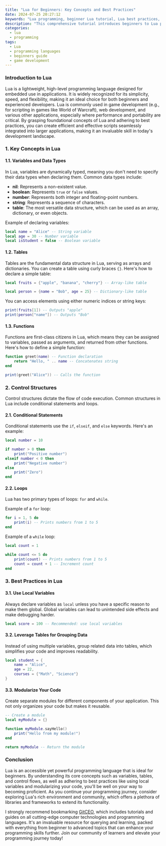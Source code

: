 ```yaml
---
title: "Lua for Beginners: Key Concepts and Best Practices"
date: 2024-07-25 20:27:12
keywords: "Lua programming, beginner Lua tutorial, Lua best practices, learn Lua, Lua concepts"
description: "This comprehensive tutorial introduces beginners to Lua programming by exploring key concepts and best practices. Lua is a lightweight high-level programming language known for its simplicity and flexibility, making it an excellent choice for scripting, game development, and embedded systems. In this article, we cover fundamental elements such as tables, functions, and control structures, providing clear examples and step-by-step guidance. We also discuss common pitfalls and best practices to help new Lua programmers avoid mistakes and write efficient, maintainable code. Whether you're interested in game development, scripting, or just starting with programming, this guide offers invaluable insights into mastering Lua."
categories:
  - lua
  - programming
tags:
  - Lua
  - programming languages
  - beginners guide
  - game development
---
```


### Introduction to Lua

Lua is a lightweight, high-level programming language designed for embedded use in applications. It is widely recognized for its simplicity, speed, and flexibility, making it an ideal choice for both beginners and experienced developers. Lua is commonly used in game development (e.g., for scripting in games like World of Warcraft), web development, and various other applications, especially where performance and portability are critical. By grasping foundational concepts of Lua and adhering to best practices, you can create efficient and effective scripts seamlessly integrated into larger applications, making it an invaluable skill in today's development landscape. 

<!-- more -->

### 1. Key Concepts in Lua

#### 1.1. Variables and Data Types

In Lua, variables are dynamically typed, meaning you don't need to specify their data types when declaring them. Common data types include:

- **nil**: Represents a non-existent value.
- **boolean**: Represents `true` or `false` values.
- **number**: Represents both integer and floating-point numbers.
- **string**: Represents a sequence of characters.
- **table**: The most versatile data structure, which can be used as an array, dictionary, or even objects.

Example of declaring variables:

```lua
local name = "Alice" -- String variable
local age = 30 -- Number variable
local isStudent = false -- Boolean variable
```

#### 1.2. Tables

Tables are the fundamental data structure in Lua, serving as arrays and dictionaries. You can create a table using curly braces `{}`. Here's how to declare a simple table:

```lua
local fruits = {"apple", "banana", "cherry"} -- Array-like table

local person = {name = "Bob", age = 25} -- Dictionary-like table
```

You can access elements using either numeric indices or string keys:

```lua
print(fruits[1]) -- Outputs "apple"
print(person["name"]) -- Outputs "Bob"
```

#### 1.3. Functions

Functions are first-class citizens in Lua, which means they can be assigned to variables, passed as arguments, and returned from other functions. Here's how to define a simple function:

```lua
function greet(name) -- Function declaration
    return "Hello, " .. name -- Concatenates string
end

print(greet("Alice")) -- Calls the function
```

### 2. Control Structures

Control structures dictate the flow of code execution. Common structures in Lua include conditional statements and loops.

#### 2.1. Conditional Statements

Conditional statements use the `if`, `elseif`, and `else` keywords. Here's an example:

```lua
local number = 10

if number > 0 then
    print("Positive number")
elseif number < 0 then
    print("Negative number")
else
    print("Zero")
end
```

#### 2.2. Loops

Lua has two primary types of loops: `for` and `while`. 

Example of a `for` loop:

```lua
for i = 1, 5 do
    print(i) -- Prints numbers from 1 to 5
end
```

Example of a `while` loop:

```lua
local count = 1

while count <= 5 do
    print(count) -- Prints numbers from 1 to 5
    count = count + 1 -- Increment count
end
```

### 3. Best Practices in Lua

#### 3.1. Use Local Variables

Always declare variables as `local` unless you have a specific reason to make them global. Global variables can lead to unintended side effects and make debugging harder.

```lua
local score = 100 -- Recommended: use local variables
```

#### 3.2. Leverage Tables for Grouping Data

Instead of using multiple variables, group related data into tables, which simplifies your code and improves readability.

```lua
local student = {
    name = "Alice",
    age = 22,
    courses = {"Math", "Science"}
}
```

#### 3.3. Modularize Your Code

Create separate modules for different components of your application. This not only organizes your code but makes it reusable.

```lua
-- Create a module
local myModule = {}

function myModule.sayHello()
    print("Hello from my module!")
end

return myModule -- Return the module
```

### Conclusion

Lua is an accessible yet powerful programming language that is ideal for beginners. By understanding its core concepts such as variables, tables, and control flows, as well as adhering to best practices like using local variables and modularizing your code, you'll be well on your way to becoming proficient. As you continue your programming journey, consider exploring Lua's rich environment and community, which offers a plethora of libraries and frameworks to extend its functionality. 

I strongly recommend bookmarking [GitCEO](https://gitceo.com), which includes tutorials and guides on all cutting-edge computer technologies and programming languages. It's an invaluable resource for querying and learning, packed with everything from beginner to advanced topics that can enhance your programming skills further. Join our community of learners and elevate your programming journey today!